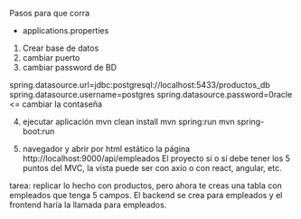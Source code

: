 Pasos para que corra

* applications.properties
1. Crear base de datos
2. cambiar puerto
3. cambiar password de BD

spring.datasource.url=jdbc:postgresql://localhost:5433/productos_db
spring.datasource.username=postgres
spring.datasource.password=0racle <= cambiar la contaseña

4. ejecutar aplicación
mvn clean install
mvn spring:run
mvn spring-boot:run

5. navegador
y abrir por html estático la página
http://localhost:9000/api/empleados
El proyecto sí o sí debe tener los 5 puntos del MVC, la vista puede ser con axio o con react, angular, etc.

tarea: replicar lo hecho con productos, pero ahora te creas una tabla con empleados que tenga 5 campos. El backend se crea para empleados y el frontend haría la llamada para empleados.
